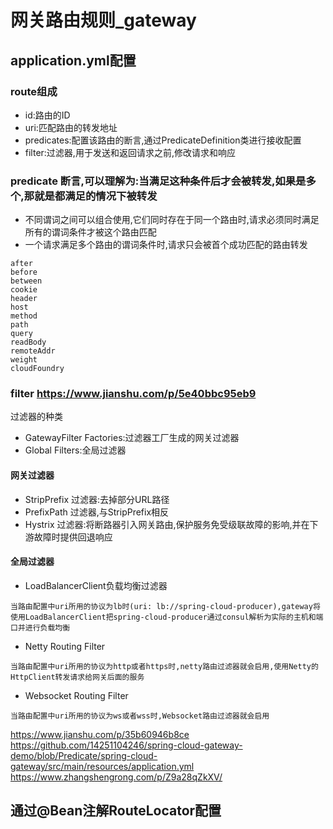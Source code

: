 # 网关路由规则_gateway
## application.yml配置

### route组成
* id:路由的ID
* uri:匹配路由的转发地址
* predicates:配置该路由的断言,通过PredicateDefinition类进行接收配置
* filter:过滤器,用于发送和返回请求之前,修改请求和响应

### predicate 断言,可以理解为:当满足这种条件后才会被转发,如果是多个,那就是都满足的情况下被转发
* 不同谓词之间可以组合使用,它们同时存在于同一个路由时,请求必须同时满足所有的谓词条件才被这个路由匹配
* 一个请求满足多个路由的谓词条件时,请求只会被首个成功匹配的路由转发
```
after
before
between
cookie
header
host
method
path
query
readBody
remoteAddr
weight
cloudFoundry
```


### filter  https://www.jianshu.com/p/5e40bbc95eb9
过滤器的种类
* GatewayFilter Factories:过滤器工厂生成的网关过滤器
* Global Filters:全局过滤器

#### 网关过滤器
* StripPrefix 过滤器:去掉部分URL路径
* PrefixPath 过滤器,与StripPrefix相反
* Hystrix 过滤器:将断路器引入网关路由,保护服务免受级联故障的影响,并在下游故障时提供回退响应

#### 全局过滤器
* LoadBalancerClient负载均衡过滤器
```
当路由配置中uri所用的协议为lb时(uri: lb://spring-cloud-producer),gateway将使用LoadBalancerClient把spring-cloud-producer通过consul解析为实际的主机和端口并进行负载均衡
```
* Netty Routing Filter
```
当路由配置中uri所用的协议为http或者https时,netty路由过滤器就会启用,使用Netty的HttpClient转发请求给网关后面的服务
```
* Websocket Routing Filter
```
当路由配置中uri所用的协议为ws或者wss时,Websocket路由过滤器就会启用
```

https://www.jianshu.com/p/35b60946b8ce
https://github.com/14251104246/spring-cloud-gateway-demo/blob/Predicate/spring-cloud-gateway/src/main/resources/application.yml
https://www.zhangshengrong.com/p/Z9a28qZkXV/















## 通过@Bean注解RouteLocator配置